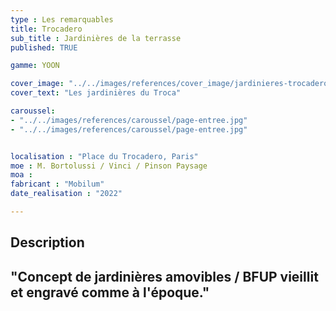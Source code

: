 ```yaml
---
type : Les remarquables
title: Trocadero
sub_title : Jardinières de la terrasse
published: TRUE

gamme: YOON 

cover_image: "../../images/references/cover_image/jardinieres-trocadero-paris.jpg"
cover_text: "Les jardinières du Troca"

caroussel: 
- "../../images/references/caroussel/page-entree.jpg"
- "../../images/references/caroussel/page-entree.jpg"


localisation : "Place du Trocadero, Paris"
moe : M. Bortolussi / Vinci / Pinson Paysage
moa : 
fabricant : "Mobilum"
date_realisation : "2022"

---
```


## Description
 "Concept de jardinières amovibles / BFUP vieillit et engravé comme à l'époque."
---